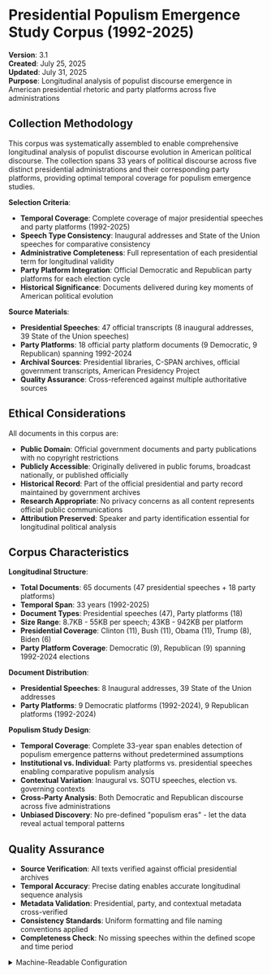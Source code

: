 # Presidential Populism Emergence Study Corpus (1992-2025)

**Version**: 3.1  
**Created**: July 25, 2025  
**Updated**: July 31, 2025  
**Purpose**: Longitudinal analysis of populist discourse emergence in American presidential rhetoric and party platforms across five administrations

## Collection Methodology

This corpus was systematically assembled to enable comprehensive longitudinal analysis of populist discourse evolution in American political discourse. The collection spans 33 years of political discourse across five distinct presidential administrations and their corresponding party platforms, providing optimal temporal coverage for populism emergence studies.

**Selection Criteria**:
- **Temporal Coverage**: Complete coverage of major presidential speeches and party platforms (1992-2025)
- **Speech Type Consistency**: Inaugural addresses and State of the Union speeches for comparative consistency
- **Administrative Completeness**: Full representation of each presidential term for longitudinal validity
- **Party Platform Integration**: Official Democratic and Republican party platforms for each election cycle
- **Historical Significance**: Documents delivered during key moments of American political evolution

**Source Materials**:
- **Presidential Speeches**: 47 official transcripts (8 inaugural addresses, 39 State of the Union speeches)
- **Party Platforms**: 18 official party platform documents (9 Democratic, 9 Republican) spanning 1992-2024
- **Archival Sources**: Presidential libraries, C-SPAN archives, official government transcripts, American Presidency Project
- **Quality Assurance**: Cross-referenced against multiple authoritative sources

## Ethical Considerations

All documents in this corpus are:
- **Public Domain**: Official government documents and party publications with no copyright restrictions
- **Publicly Accessible**: Originally delivered in public forums, broadcast nationally, or published officially
- **Historical Record**: Part of the official presidential and party record maintained by government archives
- **Research Appropriate**: No privacy concerns as all content represents official public communications
- **Attribution Preserved**: Speaker and party identification essential for longitudinal political analysis

## Corpus Characteristics

**Longitudinal Structure**:
- **Total Documents**: 65 documents (47 presidential speeches + 18 party platforms)
- **Temporal Span**: 33 years (1992-2025)
- **Document Types**: Presidential speeches (47), Party platforms (18)
- **Size Range**: 8.7KB - 55KB per speech; 43KB - 942KB per platform
- **Presidential Coverage**: Clinton (11), Bush (11), Obama (11), Trump (8), Biden (6)
- **Party Platform Coverage**: Democratic (9), Republican (9) spanning 1992-2024 elections

**Document Distribution**:
- **Presidential Speeches**: 8 Inaugural addresses, 39 State of the Union addresses
- **Party Platforms**: 9 Democratic platforms (1992-2024), 9 Republican platforms (1992-2024)

**Populism Study Design**:
- **Temporal Coverage**: Complete 33-year span enables detection of populism emergence patterns without predetermined assumptions
- **Institutional vs. Individual**: Party platforms vs. presidential speeches enabling comparative populism analysis
- **Contextual Variation**: Inaugural vs. SOTU speeches, election vs. governing contexts
- **Cross-Party Analysis**: Both Democratic and Republican discourse across five administrations
- **Unbiased Discovery**: No pre-defined "populism eras" - let the data reveal actual temporal patterns

## Quality Assurance

- **Source Verification**: All texts verified against official presidential archives
- **Temporal Accuracy**: Precise dating enables accurate longitudinal sequence analysis
- **Metadata Validation**: Presidential, party, and contextual metadata cross-verified
- **Consistency Standards**: Uniform formatting and file naming conventions applied
- **Completeness Check**: No missing speeches within the defined scope and time period

<details><summary>Machine-Readable Configuration</summary>

```json
{
  "file_manifest": [
    {
      "name": "party_platforms/Democratic_Platform_1992.txt",
      "document_type": "party_platform",
      "party": "Democrat",
      "year": 1992,
      "election_year": 1992,
      "temporal_sequence": 1
    },
    {
      "name": "party_platforms/Republican_Platform_1992.txt",
      "document_type": "party_platform",
      "party": "Republican",
      "year": 1992,
      "election_year": 1992,
      "temporal_sequence": 2
    },
    {
      "name": "Clinton_Inaugural_1993.txt",
      "president": "Bill Clinton",
      "party": "Democrat",
      "year": 1993,
      "document_type": "inaugural",
      "temporal_sequence": 3
    },
    {
      "name": "Clinton_SOTU_1993.txt",
      "president": "Bill Clinton",
      "party": "Democrat",
      "year": 1993,
      "document_type": "sotu",
      "temporal_sequence": 4
    },
    {
      "name": "Clinton_SOTU_1994.txt",
      "president": "Bill Clinton",
      "party": "Democrat",
      "year": 1994,
      "document_type": "sotu",
      "temporal_sequence": 5
    },
    {
      "name": "Clinton_SOTU_1995.txt",
      "president": "Bill Clinton",
      "party": "Democrat",
      "year": 1995,
      "document_type": "sotu",
      "temporal_sequence": 6
    },
    {
      "name": "Clinton_SOTU_1996.txt",
      "president": "Bill Clinton",
      "party": "Democrat",
      "year": 1996,
      "document_type": "sotu",
      "temporal_sequence": 7
    },
    {
      "name": "party_platforms/Democratic_Platform_1996.txt",
      "document_type": "party_platform",
      "party": "Democrat",
      "year": 1996,
      "election_year": 1996,
      "temporal_sequence": 8
    },
    {
      "name": "party_platforms/Republican_Platform_1996.txt",
      "document_type": "party_platform",
      "party": "Republican",
      "year": 1996,
      "election_year": 1996,
      "temporal_sequence": 9
    },
    {
      "name": "Clinton_Inaugural_1997.txt",
      "president": "Bill Clinton",
      "party": "Democrat",
      "year": 1997,
      "document_type": "inaugural",
      "temporal_sequence": 10
    },
    {
      "name": "Clinton_SOTU_1997.txt",
      "president": "Bill Clinton",
      "party": "Democrat",
      "year": 1997,
      "document_type": "sotu",
      "temporal_sequence": 11
    },
    {
      "name": "Clinton_SOTU_1998.txt",
      "president": "Bill Clinton",
      "party": "Democrat",
      "year": 1998,
      "document_type": "sotu",
      "temporal_sequence": 12
    },
    {
      "name": "Clinton_SOTU_1999.txt",
      "president": "Bill Clinton",
      "party": "Democrat",
      "year": 1999,
      "document_type": "sotu",
      "temporal_sequence": 13
    },
    {
      "name": "Clinton_SOTU_2000.txt",
      "president": "Bill Clinton",
      "party": "Democrat",
      "year": 2000,
      "document_type": "sotu",
      "temporal_sequence": 14
    },
    {
      "name": "party_platforms/Democratic_Platform_2000.txt",
      "document_type": "party_platform",
      "party": "Democrat",
      "year": 2000,
      "election_year": 2000,
      "temporal_sequence": 15
    },
    {
      "name": "party_platforms/Republican_Platform_2000.txt",
      "document_type": "party_platform",
      "party": "Republican",
      "year": 2000,
      "election_year": 2000,
      "temporal_sequence": 16
    },
    {
      "name": "Clinton_SOTU_2001.txt",
      "president": "Bill Clinton",
      "party": "Democrat",
      "year": 2001,
      "document_type": "sotu",
      "temporal_sequence": 17
    },
    {
      "name": "Bush_Inaugural_2001.txt",
      "president": "George W. Bush",
      "party": "Republican",
      "year": 2001,
      "document_type": "inaugural",
      "temporal_sequence": 18
    },
    {
      "name": "Bush_SOTU_2001.txt",
      "president": "George W. Bush",
      "party": "Republican",
      "year": 2001,
      "document_type": "sotu",
      "temporal_sequence": 19
    },
    {
      "name": "Bush_SOTU_2002.txt",
      "president": "George W. Bush",
      "party": "Republican",
      "year": 2002,
      "document_type": "sotu",
      "temporal_sequence": 20
    },
    {
      "name": "Bush_SOTU_2003.txt",
      "president": "George W. Bush",
      "party": "Republican",
      "year": 2003,
      "document_type": "sotu",
      "temporal_sequence": 21
    },
    {
      "name": "Bush_SOTU_2004.txt",
      "president": "George W. Bush",
      "party": "Republican",
      "year": 2004,
      "document_type": "sotu",
      "temporal_sequence": 22
    },
    {
      "name": "party_platforms/Democratic_Platform_2004.pdf",
      "document_type": "party_platform",
      "party": "Democrat",
      "year": 2004,
      "election_year": 2004,
      "temporal_sequence": 23
    },
    {
      "name": "party_platforms/Republican_Platform_2004.pdf",
      "document_type": "party_platform",
      "party": "Republican",
      "year": 2004,
      "election_year": 2004,
      "temporal_sequence": 24
    },
    {
      "name": "Bush_Inaugural_2005.txt",
      "president": "George W. Bush",
      "party": "Republican",
      "year": 2005,
      "document_type": "inaugural",
      "temporal_sequence": 25
    },
    {
      "name": "Bush_SOTU_2005.txt",
      "president": "George W. Bush",
      "party": "Republican",
      "year": 2005,
      "document_type": "sotu",
      "temporal_sequence": 26
    },
    {
      "name": "Bush_SOTU_2006.txt",
      "president": "George W. Bush",
      "party": "Republican",
      "year": 2006,
      "document_type": "sotu",
      "temporal_sequence": 27
    },
    {
      "name": "Bush_SOTU_2007.txt",
      "president": "George W. Bush",
      "party": "Republican",
      "year": 2007,
      "document_type": "sotu",
      "temporal_sequence": 28
    },
    {
      "name": "Bush_SOTU_2008.txt",
      "president": "George W. Bush",
      "party": "Republican",
      "year": 2008,
      "document_type": "sotu",
      "temporal_sequence": 29
    },
    {
      "name": "party_platforms/Democratic_Platform_2008.pdf",
      "document_type": "party_platform",
      "party": "Democrat",
      "year": 2008,
      "election_year": 2008,
      "temporal_sequence": 30
    },
    {
      "name": "party_platforms/Republican_Platform_2008.pdf",
      "document_type": "party_platform",
      "party": "Republican",
      "year": 2008,
      "election_year": 2008,
      "temporal_sequence": 31
    },
    {
      "name": "Bush_SOTU_2009.txt",
      "president": "George W. Bush",
      "party": "Republican",
      "year": 2009,
      "document_type": "sotu",
      "temporal_sequence": 32
    },
    {
      "name": "Obama_Inaugural_2009.txt",
      "president": "Barack Obama",
      "party": "Democrat",
      "year": 2009,
      "document_type": "inaugural",
      "temporal_sequence": 33
    },
    {
      "name": "Obama_SOTU_2009.txt",
      "president": "Barack Obama",
      "party": "Democrat",
      "year": 2009,
      "document_type": "sotu",
      "temporal_sequence": 34
    },
    {
      "name": "Obama_SOTU_2010.txt",
      "president": "Barack Obama",
      "party": "Democrat",
      "year": 2010,
      "document_type": "sotu",
      "temporal_sequence": 35
    },
    {
      "name": "Obama_SOTU_2011.txt",
      "president": "Barack Obama",
      "party": "Democrat",
      "year": 2011,
      "document_type": "sotu",
      "temporal_sequence": 36
    },
    {
      "name": "Obama_SOTU_2012.txt",
      "president": "Barack Obama",
      "party": "Democrat",
      "year": 2012,
      "document_type": "sotu",
      "temporal_sequence": 37
    },
    {
      "name": "party_platforms/Democratic_Platform_2012.pdf",
      "document_type": "party_platform",
      "party": "Democrat",
      "year": 2012,
      "election_year": 2012,
      "temporal_sequence": 38
    },
    {
      "name": "party_platforms/Republican_Platform_2012.pdf",
      "document_type": "party_platform",
      "party": "Republican",
      "year": 2012,
      "election_year": 2012,
      "temporal_sequence": 39
    },
    {
      "name": "Obama_Inaugural_2013.txt",
      "president": "Barack Obama",
      "party": "Democrat",
      "year": 2013,
      "document_type": "inaugural",
      "temporal_sequence": 40
    },
    {
      "name": "Obama_SOTU_2013.txt",
      "president": "Barack Obama",
      "party": "Democrat",
      "year": 2013,
      "document_type": "sotu",
      "temporal_sequence": 41
    },
    {
      "name": "Obama_SOTU_2014.txt",
      "president": "Barack Obama",
      "party": "Democrat",
      "year": 2014,
      "document_type": "sotu",
      "temporal_sequence": 42
    },
    {
      "name": "Obama_SOTU_2015.txt",
      "president": "Barack Obama",
      "party": "Democrat",
      "year": 2015,
      "document_type": "sotu",
      "temporal_sequence": 43
    },
    {
      "name": "Obama_SOTU_2016.txt",
      "president": "Barack Obama",
      "party": "Democrat",
      "year": 2016,
      "document_type": "sotu",
      "temporal_sequence": 44
    },
    {
      "name": "party_platforms/Democratic_Platform_2016.pdf",
      "document_type": "party_platform",
      "party": "Democrat",
      "year": 2016,
      "election_year": 2016,
      "temporal_sequence": 45
    },
    {
      "name": "party_platforms/Republican_Platform_2016.pdf",
      "document_type": "party_platform",
      "party": "Republican",
      "year": 2016,
      "election_year": 2016,
      "temporal_sequence": 46
    },
    {
      "name": "Obama_SOTU_2017.txt",
      "president": "Barack Obama",
      "party": "Democrat",
      "year": 2017,
      "document_type": "sotu",
      "temporal_sequence": 47
    },
    {
      "name": "Trump_Inaugural_2017.txt",
      "president": "Donald Trump",
      "party": "Republican",
      "year": 2017,
      "document_type": "inaugural",
      "temporal_sequence": 48
    },
    {
      "name": "Trump_SOTU_2017.txt",
      "president": "Donald Trump",
      "party": "Republican",
      "year": 2017,
      "document_type": "sotu",
      "temporal_sequence": 49
    },
    {
      "name": "Trump_SOTU_2018.txt",
      "president": "Donald Trump",
      "party": "Republican",
      "year": 2018,
      "document_type": "sotu",
      "temporal_sequence": 50
    },
    {
      "name": "Trump_SOTU_2019.txt",
      "president": "Donald Trump",
      "party": "Republican",
      "year": 2019,
      "document_type": "sotu",
      "temporal_sequence": 51
    },
    {
      "name": "Trump_SOTU_2020.txt",
      "president": "Donald Trump",
      "party": "Republican",
      "year": 2020,
      "document_type": "sotu",
      "temporal_sequence": 52
    },
    {
      "name": "party_platforms/Democratic_Platform_2020.pdf",
      "document_type": "party_platform",
      "party": "Democrat",
      "year": 2020,
      "election_year": 2020,
      "temporal_sequence": 53
    },
    {
      "name": "party_platforms/Resolution_Regarding_the_Republican_Party_Platform_2020.txt",
      "document_type": "party_platform",
      "party": "Republican",
      "year": 2020,
      "election_year": 2020,
      "temporal_sequence": 54
    },

    {
      "name": "Biden_Inaugural_2021.txt",
      "president": "Joe Biden",
      "party": "Democrat",
      "year": 2021,
      "document_type": "inaugural",
      "temporal_sequence": 55
    },
    {
      "name": "Biden_SOTU_2021.txt",
      "president": "Joe Biden",
      "party": "Democrat",
      "year": 2021,
      "document_type": "sotu",
      "temporal_sequence": 56
    },
    {
      "name": "Biden_SOTU_2022.txt",
      "president": "Joe Biden",
      "party": "Democrat",
      "year": 2022,
      "document_type": "sotu",
      "temporal_sequence": 57
    },
    {
      "name": "Biden_SOTU_2023.txt",
      "president": "Joe Biden",
      "party": "Democrat",
      "year": 2023,
      "document_type": "sotu",
      "temporal_sequence": 58
    },
    {
      "name": "Biden_SOTU_2024.txt",
      "president": "Joe Biden",
      "party": "Democrat",
      "year": 2024,
      "document_type": "sotu",
      "temporal_sequence": 59
    },
    {
      "name": "party_platforms/Democratic_Platform_2024.pdf",
      "document_type": "party_platform",
      "party": "Democrat",
      "year": 2024,
      "election_year": 2024,
      "temporal_sequence": 60
    },
    {
      "name": "party_platforms/Republican_Platform_2024.pdf",
      "document_type": "party_platform",
      "party": "Republican",
      "year": 2024,
      "election_year": 2024,
      "temporal_sequence": 61
    },
    {
      "name": "Trump_Inaugural_2025.txt",
      "president": "Donald Trump",
      "party": "Republican",
      "year": 2025,
      "document_type": "inaugural",
      "temporal_sequence": 62
    },
    {
      "name": "Trump_AJSC_2025.txt",
      "president": "Donald Trump",
      "party": "Republican",
      "year": 2025,
      "document_type": "ajsc",
      "temporal_sequence": 63
    }
  ]
}
```